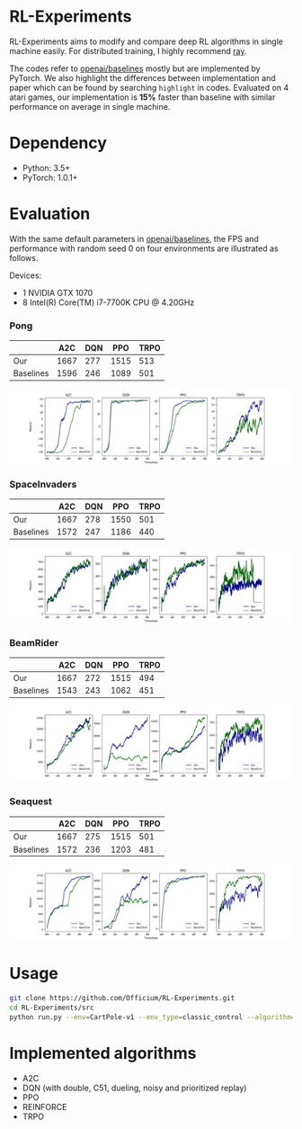 # RL-Experiments

RL-Experiments aims to modify and compare deep RL algorithms in single machine easily. 
For distributed training, I highly recommend [ray](https://github.com/ray-project/ray).

The codes refer to [openai/baselines](https://github.com/openai/baselines) mostly but 
are implemented by PyTorch. We also highlight the differences between implementation and paper 
which can be found by searching `highlight` in codes. Evaluated on 4 atari games, our implementation 
is **15%** faster than baseline with similar performance on average in single machine.


# Dependency

* Python: 3.5+
* PyTorch: 1.0.1+


# Evaluation

With the same default parameters in [openai/baselines](https://github.com/openai/baselines/commit/7bfbcf177eca8f46c0c0bfbb378e044539f5e061), 
the FPS and performance with random seed 0 on four environments are illustrated as follows. 

Devices:
* 1 NVIDIA GTX 1070
* 8 Intel(R) Core(TM) i7-7700K CPU @ 4.20GHz

### Pong

|  | A2C | DQN | PPO | TRPO|
|---|---|---|---|----|
| Our | 1667 | 277 | 1515 | 513 |
| Baselines | 1596 | 246 | 1089 | 501 |

![Pong](imgs/Pong.png)    

### SpaceInvaders

|  | A2C | DQN | PPO | TRPO|
|---|---|---|---|----|
| Our | 1667 | 278 | 1550 | 501 |
| Baselines | 1572 | 247 | 1186 | 440 |

![SpaceInvaders](imgs/SpaceInvaders.png) 

### BeamRider

|  | A2C | DQN | PPO | TRPO|
|---|---|---|---|----|
| Our | 1667 | 272 | 1515 | 494 |
| Baselines | 1543 | 243 | 1062 | 451 |

![BeamRider](imgs/BeamRider.png)  

### Seaquest

|  | A2C | DQN | PPO | TRPO|
|---|---|---|---|----|
| Our | 1667 | 275 | 1515 | 501 |
| Baselines | 1572 | 236 | 1203 | 481 |

![Seaquest](imgs/Seaquest.png)  


# Usage

```bash
git clone https://github.com/Officium/RL-Experiments.git
cd RL-Experiments/src
python run.py --env=CartPole-v1 --env_type=classic_control --algorithm=dqn --number_timesteps=1e5
```


# Implemented algorithms

* A2C
* DQN (with double, C51, dueling, noisy and prioritized replay)
* PPO
* REINFORCE
* TRPO

